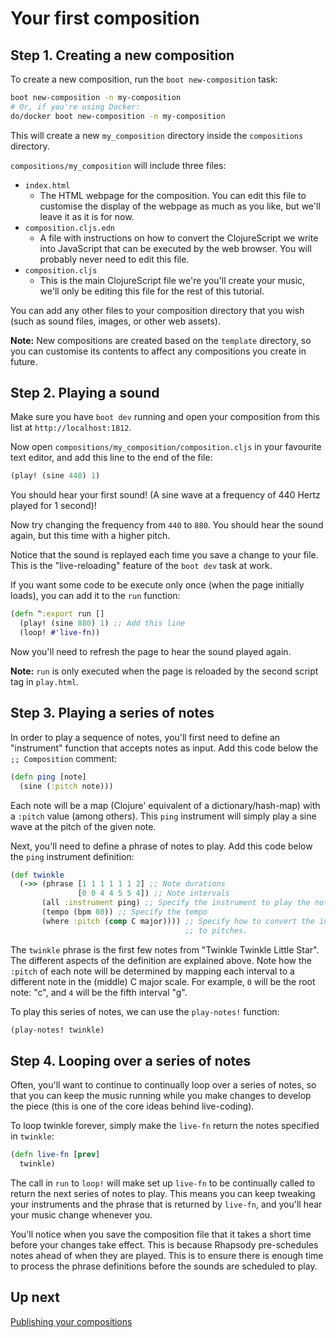 # Your first composition

## Step 1. Creating a new composition

To create a new composition, run the `boot new-composition` task:

``` bash
boot new-composition -n my-composition
# Or, if you're using Docker:
do/docker boot new-composition -n my-composition
```

This will create a new `my_composition` directory inside the
`compositions` directory.

`compositions/my_composition` will include three files:

* `index.html`
  * The HTML webpage for the composition. You can edit this file to
    customise the display of the webpage as much as you like, but
    we'll leave it as it is for now.
* `composition.cljs.edn`
  * A file with instructions on how to convert the ClojureScript we
    write into JavaScript that can be executed by the web browser. You
    will probably never need to edit this file.
* `composition.cljs`
  * This is the main ClojureScript file we're you'll create your
    music, we'll only be editing this file for the rest of this
    tutorial.

You can add any other files to your composition directory that you
wish (such as sound files, images, or other web assets).

**Note:** New compositions are created based on the `template`
directory, so you can customise its contents to affect any
compositions you create in future.

## Step 2. Playing a sound

Make sure you have `boot dev` running and open your composition from
this list at `http://localhost:1812`.

Now open `compositions/my_composition/composition.cljs` in your
favourite text editor, and add this line to the end of the file:

``` clojure
(play! (sine 440) 1)
```

You should hear your first sound! (A sine wave at a frequency of 440
Hertz played for 1 second)!

Now try changing the frequency from `440` to `880`. You should hear the
sound again, but this time with a higher pitch.

Notice that the sound is replayed each time you save a change to your
file. This is the "live-reloading" feature of the `boot dev` task at
work.

If you want some code to be execute only once (when the page initially
loads), you can add it to the `run` function:

``` clojure
(defn ^:export run []
  (play! (sine 880) 1) ;; Add this line
  (loop! #'live-fn))
```

Now you'll need to refresh the page to hear the sound played again.

**Note:** `run` is only executed when the page is reloaded by the
second script tag in `play.html`.

## Step 3. Playing a series of notes

In order to play a sequence of notes, you'll first need to define an
"instrument" function that accepts notes as input. Add this code below
the ``;; Composition`` comment:

``` clojure
(defn ping [note]
  (sine (:pitch note)))
```

Each note will be a map (Clojure' equivalent of a dictionary/hash-map)
with a `:pitch` value (among others). This `ping` instrument will
simply play a sine wave at the pitch of the given note.

Next, you'll need to define a phrase of notes to play. Add this code
below the `ping` instrument definition:

``` clojure
(def twinkle
  (->> (phrase [1 1 1 1 1 1 2] ;; Note durations
               [0 0 4 4 5 5 4]) ;; Note intervals
       (all :instrument ping) ;; Specify the instrument to play the notes with.
       (tempo (bpm 80)) ;; Specify the tempo
       (where :pitch (comp C major)))) ;; Specify how to convert the intervals
                                       ;; to pitches.
```

The `twinkle` phrase is the first few notes from "Twinkle Twinkle
Little Star". The different aspects of the definition are explained
above. Note how the `:pitch` of each note will be determined by
mapping each interval to a different note in the (middle) C major
scale. For example, `0` will be the root note: "c", and `4` will be
the fifth interval "g".

To play this series of notes, we can use the `play-notes!` function:

``` clojure
(play-notes! twinkle)
```

## Step 4. Looping over a series of notes

Often, you'll want to continue to continually loop over a series of
notes, so that you can keep the music running while you make changes
to develop the piece (this is one of the core ideas behind
live-coding).

To loop twinkle forever, simply make the `live-fn` return the notes
specified in `twinkle`:

``` clojure
(defn live-fn [prev]
  twinkle)
```

The call in `run` to `loop!` will make set up `live-fn` to be
continually called to return the next series of notes to play. This
means you can keep tweaking your instruments and the phrase that is
returned by `live-fn`, and you'll hear your music change whenever you.

You'll notice when you save the composition file that it takes a short
time before your changes take effect. This is because Rhapsody
pre-schedules notes ahead of when they are played. This is to ensure
there is enough time to process the phrase definitions before the
sounds are scheduled to play.

## Up next

[Publishing your compositions](3-publishing.md)
